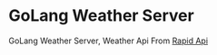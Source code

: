 # GoLang Weather Server
GoLang Weather Server, Weather Api From [Rapid Api](https://rapidapi.com/community/api/open-weather-map)
